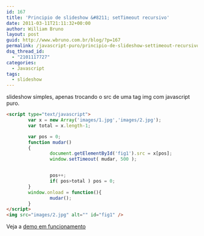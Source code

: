 ```yaml
---
id: 167
title: 'Principio de slideshow &#8211; setTimeout recursivo'
date: 2011-03-11T21:11:32+00:00
author: William Bruno
layout: post
guid: http://www.wbruno.com.br/blog/?p=167
permalink: /javascript-puro/principio-de-slideshow-settimeout-recursivo/
dsq_thread_id:
  - "2101117727"
categories:
  - Javascript
tags:
  - slideshow
---
```

slideshow simples, apenas trocando o src de uma tag img com javascript puro.

``` html
<script type="text/javascript">
        var x = new Array('images/1.jpg','images/2.jpg');
        var total = x.length-1;

        var pos = 0;
        function mudar()
        {
                document.getElementById('fig1').src = x[pos];
                window.setTimeout( mudar, 500 );


                pos++;
                if( pos>total ) pos = 0;
        }
        window.onload = function(){
                mudar();
        }
</script>
<img src="images/2.jpg" alt="" id="fig1" />
```

Veja a <a href="http://www.wbruno.com.br/scripts/principio-slideshow.html" target="_blank">demo em funcionamento</a>